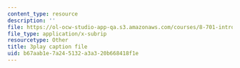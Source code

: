 ```yaml
---
content_type: resource
description: ''
file: https://ol-ocw-studio-app-qa.s3.amazonaws.com/courses/8-701-introduction-to-nuclear-and-particle-physics-fall-2020/b67aab1e7a245132a3a320b668418f1e_1jf3xnhKVh4.vtt
file_type: application/x-subrip
resourcetype: Other
title: 3play caption file
uid: b67aab1e-7a24-5132-a3a3-20b668418f1e
---
```

